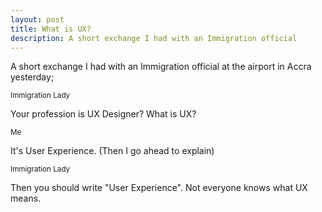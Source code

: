 ```yaml
---
layout: post	
title: What is UX?
description: A short exchange I had with an Immigration official
---
```


A short exchange I had with an Immigration official at the airport in Accra yesterday;

<div class="chat-wrap">

  <div class="chat pull-left">
    <small class="strong">Immigration Lady</small>
    <p>Your profession is UX Designer? What is UX?</p>
  </div>

  <div class="chat pull-right">
    <small class="strong">Me</small>
    <p>It's User Experience. (Then I go ahead to explain)</p>
  </div>

  <div class="chat pull-left">
    <small class="strong">Immigration Lady</small>
    <p>Then you should write "User Experience". Not everyone knows what UX means.</p>
  </div>

</div>
